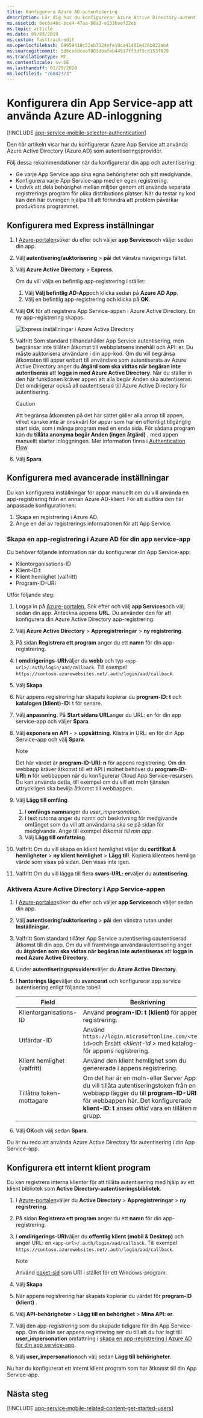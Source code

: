 ```yaml
---
title: Konfigurera Azure AD-autentisering
description: Lär dig hur du konfigurerar Azure Active Directory-autentisering som identitets leverantör för din App Service-app.
ms.assetid: 6ec6a46c-bce4-47aa-b8a3-e133baef22eb
ms.topic: article
ms.date: 09/03/2019
ms.custom: fasttrack-edit
ms.openlocfilehash: 69959418c52eb7324efe19ca41481e426b822ab4
ms.sourcegitcommit: 5d6ce6dceaf883dbafeb44517ff3df5cd153f929
ms.translationtype: MT
ms.contentlocale: sv-SE
ms.lasthandoff: 01/29/2020
ms.locfileid: "76842373"
---
```

# <a name="configure-your-app-service-app-to-use-azure-ad-login"></a>Konfigurera din App Service-app att använda Azure AD-inloggning

[!INCLUDE [app-service-mobile-selector-authentication](../../includes/app-service-mobile-selector-authentication.md)]

Den här artikeln visar hur du konfigurerar Azure App Service att använda Azure Active Directory (Azure AD) som autentiseringsprovider.

Följ dessa rekommendationer när du konfigurerar din app och autentisering:

- Ge varje App Service app sina egna behörigheter och sitt medgivande.
- Konfigurera varje App Service-app med en egen registrering.
- Undvik att dela behörighet mellan miljöer genom att använda separata registrerings program för olika distributions platser. När du testar ny kod kan den här övningen hjälpa till att förhindra att problem påverkar produktions programmet.

## <a name="express"> </a>Konfigurera med Express inställningar

1. I [Azure-portalen]söker du efter och väljer **app Services**och väljer sedan din app.
2. Välj **autentisering/auktorisering** > **på**i det vänstra navigerings fältet.
3. Välj **Azure Active Directory** > **Express**.

   Om du vill välja en befintlig app-registrering i stället:

   1. Välj **Välj befintlig AD-App**och klicka sedan på **Azure AD App**.
   2. Välj en befintlig app-registrering och klicka på **OK**.

3. Välj **OK** för att registrera App Service-appen i Azure Active Directory. En ny app-registrering skapas.
   
    ![Express inställningar i Azure Active Directory](./media/configure-authentication-provider-aad/express-settings.png)
   
4. Valfritt Som standard tillhandahåller App Service autentisering, men begränsar inte tillåten åtkomst till webbplatsens innehåll och API: er. Du måste auktorisera användare i din app-kod. Om du vill begränsa åtkomsten till appar enbart till användare som autentiserats av Azure Active Directory anger du **åtgärd som ska vidtas när begäran inte autentiseras** att **logga in med Azure Active Directory**. När du ställer in den här funktionen kräver appen att alla begär Anden ska autentiseras. Det omdirigerar också all oautentiserad till Azure Active Directory för autentisering.

    > [!CAUTION]
    > Att begränsa åtkomsten på det här sättet gäller alla anrop till appen, vilket kanske inte är önskvärt för appar som har en offentligt tillgänglig start sida, som i många program med en enda sida. För sådana program kan du **tillåta anonyma begär Anden (ingen åtgärd)** , med appen manuellt startar inloggningen. Mer information finns i [Authentication Flow](overview-authentication-authorization.md#authentication-flow).
5. Välj **Spara**.

## <a name="advanced"> </a>Konfigurera med avancerade inställningar

Du kan konfigurera inställningar för appar manuellt om du vill använda en app-registrering från en annan Azure AD-klient. För att slutföra den här anpassade konfigurationen:

1. Skapa en registrering i Azure AD.
2. Ange en del av registrerings informationen för att App Service.

### <a name="register"> </a>Skapa en app-registrering i Azure AD för din app service-app

Du behöver följande information när du konfigurerar din App Service-app:

- Klientorganisations-ID
- Klient-ID:t
- Klient hemlighet (valfritt)
- Program-ID-URI

Utför följande steg:

1. Logga in på [Azure-portalen], Sök efter och välj **app Services**och välj sedan din app. Anteckna appens **URL**. Du använder den för att konfigurera din Azure Active Directory app-registrering.
1. Välj **Azure Active Directory** > **Appregistreringar** > **ny registrering**.
1. På sidan **Registrera ett program** anger du ett **namn** för din app-registrering.
1. I **omdirigerings-URI**väljer du **webb** och typ `<app-url>/.auth/login/aad/callback`. Till exempel `https://contoso.azurewebsites.net/.auth/login/aad/callback`. 
1. Välj **Skapa**.
1. När appens registrering har skapats kopierar du **program-ID: t** och **katalogen (klient)-ID:** t för senare.
1. Välj **anpassning**. På **Start sidans URL**anger du URL: en för din app service-app och väljer **Spara**.
1. Välj **exponera en API** - > **uppsättning**. Klistra in URL: en för din App Service-app och välj **Spara**.

   > [!NOTE]
   > Det här värdet är **program-ID-URI: n** för appens registrering. Om din webbapp kräver åtkomst till ett API i molnet behöver du **program-ID-URI: n** för webbappen när du konfigurerar Cloud App Service-resursen. Du kan använda detta, till exempel om du vill att moln tjänsten uttryckligen ska bevilja åtkomst till webbappen.

1. Välj **Lägg till omfång**.
   1. I **omfångs namn**anger du *user_impersonation*.
   1. I text rutorna anger du namn och beskrivning för medgivande omfånget som du vill att användarna ska se på sidan för medgivande. Ange till exempel *åtkomst till min app*. 
   1. Välj **Lägg till omfattning**.
1. Valfritt Om du vill skapa en klient hemlighet väljer du **certifikat & hemligheter** > **ny klient hemlighet** > **Lägg till**. Kopiera klientens hemliga värde som visas på sidan. Den visas inte igen.
1. Valfritt Om du vill lägga till flera **svars-URL: er**väljer du **autentisering**.

### <a name="secrets"> </a>Aktivera Azure Active Directory i App Service-appen

1. I [Azure-portalen]söker du efter och väljer **app Services**och väljer sedan din app. 
1. Välj **autentisering/auktorisering** > **på**i den vänstra rutan under **Inställningar**.
1. Valfritt Som standard tillåter App Service autentisering oautentiserad åtkomst till din app. Om du vill framtvinga användarautentisering anger du **åtgärden som ska vidtas när begäran inte autentiseras** att **logga in med Azure Active Directory**.
1. Under **autentiseringsproviders**väljer du **Azure Active Directory**.
1. I **hanterings läge**väljer du **avancerat** och konfigurerar app service autentisering enligt följande tabell:

    |Field|Beskrivning|
    |-|-|
    |Klientorganisations-ID| Använd **program-ID: t (klient)** för appens registrering. |
    |Utfärdar-ID| Använd `https://login.microsoftonline.com/<tenant-id>`och Ersätt *\<klient-id >* med katalog- **ID** för appens registrering. |
    |Klient hemlighet (valfritt)| Använd den klient hemlighet som du genererade i appens registrering.|
    |Tillåtna token-mottagare| Om det här är en moln-eller Server App och du vill tillåta autentiseringstoken från en webbapp lägger du till **program-ID-URI: n** för webbappen här. Det konfigurerade **klient-ID: t** anses *alltid* vara en tillåten mål grupp. |

2. Välj **OK**och välj sedan **Spara**.

Du är nu redo att använda Azure Active Directory för autentisering i din App Service-app.

## <a name="configure-a-native-client-application"></a>Konfigurera ett internt klient program

Du kan registrera interna klienter för att tillåta autentisering med hjälp av ett klient bibliotek som **Active Directory-autentiseringsbibliotek**.

1. I [Azure-portalen]väljer du **Active Directory** > **Appregistreringar** > **ny registrering**.
1. På sidan **Registrera ett program** anger du ett **namn** för din app-registrering.
1. I **omdirigerings-URI**väljer du **offentlig klient (mobil & Desktop)** och anger URL: en `<app-url>/.auth/login/aad/callback`. Till exempel `https://contoso.azurewebsites.net/.auth/login/aad/callback`.

    > [!NOTE]
    > Använd [paket-sid](../app-service-mobile/app-service-mobile-dotnet-how-to-use-client-library.md#package-sid) som URI i stället för ett Windows-program.
1. Välj **Skapa**.
1. När appens registrering har skapats kopierar du värdet för **program-ID (klient)** .
1. Välj **API-behörigheter** > **Lägg till en behörighet** > **Mina API: er**.
1. Välj den app-registrering som du skapade tidigare för din App Service-app. Om du inte ser appens registrering ser du till att du har lagt till **user_impersonation** omfattning i [skapa en app-registrering i Azure AD för din app service-app](#register).
1. Välj **user_impersonation**och välj sedan **Lägg till behörigheter**.

Nu har du konfigurerat ett internt klient program som har åtkomst till din App Service-app.

## <a name="related-content"> </a>Nästa steg

[!INCLUDE [app-service-mobile-related-content-get-started-users](../../includes/app-service-mobile-related-content-get-started-users.md)]

<!-- URLs. -->

[Azure-portalen]: https://portal.azure.com/
